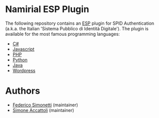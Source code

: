 # Namirial ESP Plugin
The following repository contains an [ESP](https://namirialgroup.github.io/esp-docs/) plugin for SPID Authentication (a.k.a. the Italian 'Sistema Pubblico di Identità Digitale').
The plugin is available for the most famous programming languages:
- [C#](./doc/c_sharp.md)
- [Javascript](./doc/javascript.md)
- [PHP](./doc/php.md)
- [Python](./doc/python.md)
- [Java](./doc/java.md)
- [Wordpress](./doc/wordpress.md)



# Authors
* [Federico Simonetti](https://github.com/Soapfedan) (maintainer)
* [Simone Accattoli](https://github.com/SimoneAcca) (maintainer)
